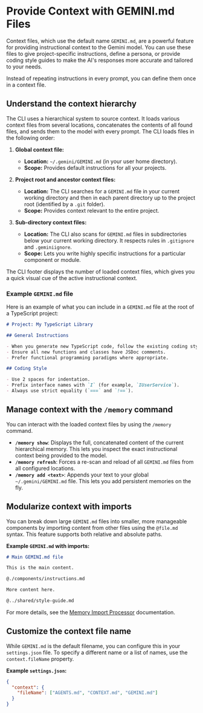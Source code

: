 # Provide Context with GEMINI.md Files

Context files, which use the default name `GEMINI.md`, are a powerful feature for providing instructional context to the Gemini model. You can use these files to give project-specific instructions, define a persona, or provide coding style guides to make the AI's responses more accurate and tailored to your needs.

Instead of repeating instructions in every prompt, you can define them once in a context file.

## Understand the context hierarchy

The CLI uses a hierarchical system to source context. It loads various context files from several locations, concatenates the contents of all found files, and sends them to the model with every prompt. The CLI loads files in the following order:

1.  **Global context file:**
    - **Location:** `~/.gemini/GEMINI.md` (in your user home directory).
    - **Scope:** Provides default instructions for all your projects.

2.  **Project root and ancestor context files:**
    - **Location:** The CLI searches for a `GEMINI.md` file in your current working directory and then in each parent directory up to the project root (identified by a `.git` folder).
    - **Scope:** Provides context relevant to the entire project.

3.  **Sub-directory context files:**
    - **Location:** The CLI also scans for `GEMINI.md` files in subdirectories below your current working directory. It respects rules in `.gitignore` and `.geminiignore`.
    - **Scope:** Lets you write highly specific instructions for a particular component or module.

The CLI footer displays the number of loaded context files, which gives you a quick visual cue of the active instructional context.

### Example `GEMINI.md` file

Here is an example of what you can include in a `GEMINI.md` file at the root of a TypeScript project:

```markdown
# Project: My TypeScript Library

## General Instructions

- When you generate new TypeScript code, follow the existing coding style.
- Ensure all new functions and classes have JSDoc comments.
- Prefer functional programming paradigms where appropriate.

## Coding Style

- Use 2 spaces for indentation.
- Prefix interface names with `I` (for example, `IUserService`).
- Always use strict equality (`===` and `!==`).
```

## Manage context with the `/memory` command

You can interact with the loaded context files by using the `/memory` command.

- **`/memory show`**: Displays the full, concatenated content of the current hierarchical memory. This lets you inspect the exact instructional context being provided to the model.
- **`/memory refresh`**: Forces a re-scan and reload of all `GEMINI.md` files from all configured locations.
- **`/memory add <text>`**: Appends your text to your global `~/.gemini/GEMINI.md` file. This lets you add persistent memories on the fly.

## Modularize context with imports

You can break down large `GEMINI.md` files into smaller, more manageable components by importing content from other files using the `@file.md` syntax. This feature supports both relative and absolute paths.

**Example `GEMINI.md` with imports:**

```markdown
# Main GEMINI.md file

This is the main content.

@./components/instructions.md

More content here.

@../shared/style-guide.md
```

For more details, see the [Memory Import Processor](../core/memport.md) documentation.

## Customize the context file name

While `GEMINI.md` is the default filename, you can configure this in your `settings.json` file. To specify a different name or a list of names, use the `context.fileName` property.

**Example `settings.json`:**

```json
{
  "context": {
    "fileName": ["AGENTS.md", "CONTEXT.md", "GEMINI.md"]
  }
}
```
